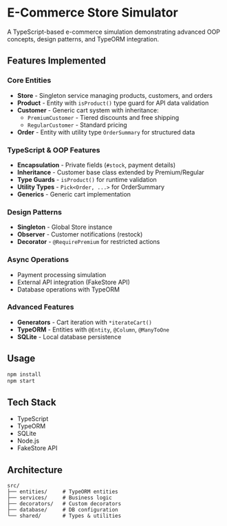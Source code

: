 # E-Commerce Store Simulator

A TypeScript-based e-commerce simulation demonstrating advanced OOP concepts, design patterns, and TypeORM integration.

## Features Implemented

### Core Entities
- **Store** - Singleton service managing products, customers, and orders
- **Product** - Entity with `isProduct()` type guard for API data validation
- **Customer** - Generic cart system with inheritance:
  - `PremiumCustomer` - Tiered discounts and free shipping
  - `RegularCustomer` - Standard pricing
- **Order** - Entity with utility type `OrderSummary` for structured data

### TypeScript & OOP Features
- **Encapsulation** - Private fields (`#stock`, payment details)
- **Inheritance** - Customer base class extended by Premium/Regular
- **Type Guards** - `isProduct()` for runtime validation
- **Utility Types** - `Pick<Order, ...>` for OrderSummary
- **Generics** - Generic cart implementation

### Design Patterns
- **Singleton** - Global Store instance
- **Observer** - Customer notifications (restock)
- **Decorator** - `@RequirePremium` for restricted actions

### Async Operations
- Payment processing simulation
- External API integration (FakeStore API)
- Database operations with TypeORM

### Advanced Features
- **Generators** - Cart iteration with `*iterateCart()`
- **TypeORM** - Entities with `@Entity`, `@Column`, `@ManyToOne`
- **SQLite** - Local database persistence

## Usage

```bash
npm install
npm start
```

## Tech Stack
- TypeScript
- TypeORM
- SQLite
- Node.js
- FakeStore API

## Architecture
```
src/
├── entities/     # TypeORM entities
├── services/     # Business logic
├── decorators/   # Custom decorators
├── database/     # DB configuration
└── shared/       # Types & utilities
```